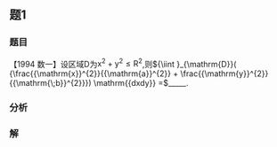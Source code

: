 ## 题1
### 题目
【1994 数一】设区域$\mathrm{D}$为${\mathrm{x}}^{2} + {\mathrm{y}}^{2} \leq  {\mathrm{R}}^{2}$,则${\iint }_{\mathrm{D}}( {\frac{{\mathrm{x}}^{2}}{{\mathrm{a}}^{2}} + \frac{{\mathrm{y}}^{2}}{{\mathrm{\;b}}^{2}}}) \mathrm{{dxdy}} =$_____.
### 分析

### 解